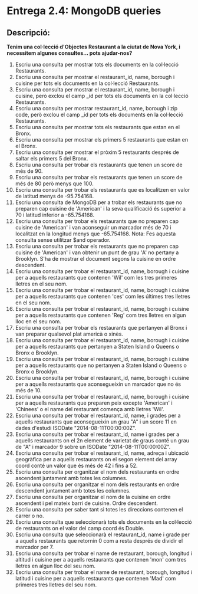 # Entrega 2.4: MongoDB queries

## Descripció:

**Tenim una col·lecció d'Objectes Restaurant a la ciutat de Nova York, i necessitem algunes consultes... pots ajudar-nos?**

 1. Escriu una consulta per mostrar tots els documents en la col·lecció Restaurants.
 2. Escriu una consulta per mostrar el restaurant_id, name, borough i cuisine per tots els documents en la col·lecció Restaurants.
 3. Escriu una consulta per mostrar el restaurant_id, name, borough i cuisine, però exclou el camp _id per tots els documents en la col·lecció Restaurants.
 4. Escriu una consulta per mostrar restaurant_id, name, borough i zip code, però exclou el camp _id per tots els documents en la col·lecció Restaurants.
 5. Escriu una consulta per mostrar tots els restaurants que estan en el Bronx.
 6. Escriu una consulta per mostrar els primers 5 restaurants que estan en el Bronx.
 7. Escriu una consulta per mostrar el pròxim 5 restaurants després de saltar els primers 5 del Bronx.
 8. Escriu una consulta per trobar els restaurants que tenen un score de més de 90.
 9. Escriu una consulta per trobar els restaurants que tenen un score de més de 80 però menys que 100.
10. Escriu una consulta per trobar els restaurants que es localitzen en valor de latitud menys de -95.754168.
11. Escriu una consulta de MongoDB per a trobar els restaurants que no preparen cap cuisine de 'American' i la seva qualificació és superior a 70 i latitud inferior a -65.754168.
12. Escriu una consulta per trobar els restaurants que no preparen cap cuisine de 'American' i van aconseguir un marcador més de 70 i localitzat en la longitud menys que -65.754168. Nota: Fes aquesta consulta sense utilitzar $and operador.
13. Escriu una consulta per trobar els restaurants que no preparen cap cuisine de 'American' i van obtenir un punt de grau 'A' no pertany a Brooklyn. S'ha de mostrar el document segons la cuisine en ordre descendent.
14. Escriu una consulta per trobar el restaurant_id, name, borough i cuisine per a aquells restaurants que contenen 'Wil' com les tres primeres lletres en el seu nom.
15. Escriu una consulta per trobar el restaurant_id, name, borough i cuisine per a aquells restaurants que contenen 'ces' com les últimes tres lletres en el seu nom.
16. Escriu una consulta per trobar el restaurant_id, name, borough i cuisine per a aquells restaurants que contenen 'Reg' com tres lletres en algun lloc en el seu nom.
17. Escriu una consulta per trobar els restaurants que pertanyen al Bronx i van preparar qualsevol plat americà o xinès.
18. Escriu una consulta per trobar el restaurant_id, name, borough i cuisine per a aquells restaurants que pertanyen a Staten Island o Queens o Bronx o Brooklyn.
19. Escriu una consulta per trobar el restaurant_id, name, borough i cuisine per a aquells restaurants que no pertanyen a Staten Island o Queens o Bronx o Brooklyn.
20. Escriu una consulta per trobar el restaurant_id, name, borough i cuisine per a aquells restaurants que aconsegueixin un marcador que no és més de 10.
21. Escriu una consulta per trobar el restaurant_id, name, borough i cuisine per a aquells restaurants que preparen peix excepte 'American' i 'Chinees' o el name del restaurant comença amb lletres 'Wil'.
22. Escriu una consulta per trobar el restaurant_id, name, i grades per a aquells restaurants que aconsegueixin un grau "A" i un score 11 en dades d'estudi ISODate "2014-08-11T00:00:00Z".
23. Escriu una consulta per trobar el restaurant_id, name i grades per a aquells restaurants on el 2n element de varietat de graus conté un grau de "A" i marcador 9 sobre un ISODate "2014-08-11T00:00:00Z".
24. Escriu una consulta per trobar el restaurant_id, name, adreça i ubicació geogràfica per a aquells restaurants on el segon element del array coord conté un valor que és més de 42 i fins a 52.
25. Escriu una consulta per organitzar el nom dels restaurants en ordre ascendent juntament amb totes les columnes.
26. Escriu una consulta per organitzar el nom dels restaurants en ordre descendent juntament amb totes les columnes.
27. Escriu una consulta per organitzar el nom de la cuisine en ordre ascendent i pel mateix barri de cuisine. Ordre descendent.
28. Escriu una consulta per saber tant si totes les direccions contenen el carrer o no.
29. Escriu una consulta que seleccionarà tots els documents en la col·lecció de restaurants on el valor del camp coord és Double.
30. Escriu una consulta que seleccionarà el restaurant_id, name i grade per a aquells restaurants que retornin 0 com a resta després de dividir el marcador per 7.
31. Escriu una consulta per trobar el name de restaurant, borough, longitud i altitud i cuisine per a aquells restaurants que contenen 'mon' com tres lletres en algun lloc del seu nom.
32. Escriu una consulta per trobar el name de restaurant, borough, longitud i latitud i cuisine per a aquells restaurants que contenen 'Mad' com primeres tres lletres del seu nom.